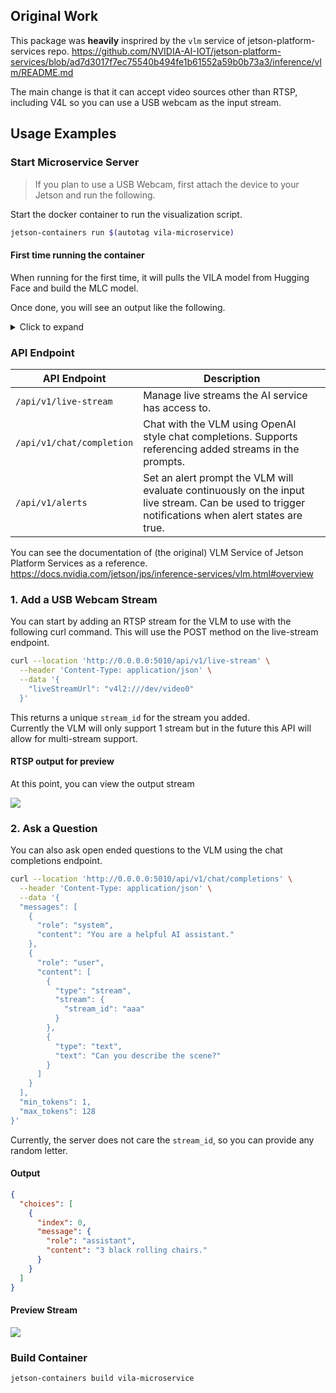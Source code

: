 ## Original Work

This package was **heavily** insprired by the `vlm` service of jetson-platform-services repo.
https://github.com/NVIDIA-AI-IOT/jetson-platform-services/blob/ad7d3017f7ec75540b494fe1b61552a59b0b73a3/inference/vlm/README.md

The main change is that it can accept video sources other than RTSP, including V4L so you can use a USB webcam as the input stream.

## Usage Examples

### Start Microservice Server

> If you plan to use a USB Webcam, first attach the device to your Jetson and run the following.

Start the docker container to run the visualization script.

```bash
jetson-containers run $(autotag vila-microservice)
```

#### First time running the container

When running for the first time, it will pulls the VILA model from Hugging Face and build the MLC model.

Once done, you will see an output like the following.

<details>
  <summary>Click to expand</summary>
<pre><code>
┌────────────────────────────┬─────────────────────────────────────────────────────────────────────────────┐
│ _name_or_path              │ ./llm                                                                       │
├────────────────────────────┼─────────────────────────────────────────────────────────────────────────────┤
│ architectures              │ ['LlamaForCausalLM']                                                        │
├────────────────────────────┼─────────────────────────────────────────────────────────────────────────────┤
│ drop_path_rate             │ 0.0                                                                         │
├────────────────────────────┼─────────────────────────────────────────────────────────────────────────────┤
│ hidden_size                │ 2560                                                                        │
├────────────────────────────┼─────────────────────────────────────────────────────────────────────────────┤
│ image_aspect_ratio         │ resize                                                                      │
├────────────────────────────┼─────────────────────────────────────────────────────────────────────────────┤
│ interpolate_mode           │ linear                                                                      │
├────────────────────────────┼─────────────────────────────────────────────────────────────────────────────┤
│ mm_hidden_size             │ 1152                                                                        │
├────────────────────────────┼─────────────────────────────────────────────────────────────────────────────┤
│ mm_projector_lr            │                                                                             │
├────────────────────────────┼─────────────────────────────────────────────────────────────────────────────┤
│ mm_use_im_patch_token      │ False                                                                       │
├────────────────────────────┼─────────────────────────────────────────────────────────────────────────────┤
│ mm_use_im_start_end        │ False                                                                       │
├────────────────────────────┼─────────────────────────────────────────────────────────────────────────────┤
│ mm_vision_select_feature   │ cls_patch                                                                   │
├────────────────────────────┼─────────────────────────────────────────────────────────────────────────────┤
│ mm_vision_select_layer     │ -2                                                                          │
├────────────────────────────┼─────────────────────────────────────────────────────────────────────────────┤
│ model_dtype                │ torch.bfloat16                                                              │
├────────────────────────────┼─────────────────────────────────────────────────────────────────────────────┤
│ model_type                 │ llama                                                                       │
├────────────────────────────┼─────────────────────────────────────────────────────────────────────────────┤
│ num_video_frames           │ 8                                                                           │
├────────────────────────────┼─────────────────────────────────────────────────────────────────────────────┤
│ resume_path                │ ./vlm                                                                       │
├────────────────────────────┼─────────────────────────────────────────────────────────────────────────────┤
│ s2                         │ False                                                                       │
├────────────────────────────┼─────────────────────────────────────────────────────────────────────────────┤
│ s2_max_split_size          │ 336                                                                         │
├────────────────────────────┼─────────────────────────────────────────────────────────────────────────────┤
│ s2_scales                  │ 336,672,1008                                                                │
├────────────────────────────┼─────────────────────────────────────────────────────────────────────────────┤
│ transformers_version       │ 4.36.2                                                                      │
├────────────────────────────┼─────────────────────────────────────────────────────────────────────────────┤
│ tune_language_model        │ True                                                                        │
├────────────────────────────┼─────────────────────────────────────────────────────────────────────────────┤
│ tune_mm_projector          │ True                                                                        │
├────────────────────────────┼─────────────────────────────────────────────────────────────────────────────┤
│ tune_vision_tower          │ True                                                                        │
├────────────────────────────┼─────────────────────────────────────────────────────────────────────────────┤
│ vision_resolution          │ -1                                                                          │
├────────────────────────────┼─────────────────────────────────────────────────────────────────────────────┤
│ name                       │ VILA1.5-3b                                                                  │
├────────────────────────────┼─────────────────────────────────────────────────────────────────────────────┤
│ api                        │ mlc                                                                         │
├────────────────────────────┼─────────────────────────────────────────────────────────────────────────────┤
│ mm_vision_tower            │ /data/models/huggingface/models--Efficient-Large-Model--VILA1.5-3b/snapshot │
├────────────────────────────┼─────────────────────────────────────────────────────────────────────────────┤
│ mm_projector_path          │ /data/models/huggingface/models--Efficient-Large-Model--VILA1.5-3b/snapshot │
├────────────────────────────┼─────────────────────────────────────────────────────────────────────────────┤
│ mm_projector_type          │ mlp_downsample                                                              │
├────────────────────────────┼─────────────────────────────────────────────────────────────────────────────┤
│ attention_bias             │ False                                                                       │
├────────────────────────────┼─────────────────────────────────────────────────────────────────────────────┤
│ attention_dropout          │ 0.0                                                                         │
├────────────────────────────┼─────────────────────────────────────────────────────────────────────────────┤
│ bos_token_id               │ 1                                                                           │
├────────────────────────────┼─────────────────────────────────────────────────────────────────────────────┤
│ eos_token_id               │ 2                                                                           │
├────────────────────────────┼─────────────────────────────────────────────────────────────────────────────┤
│ hidden_act                 │ silu                                                                        │
├────────────────────────────┼─────────────────────────────────────────────────────────────────────────────┤
│ initializer_range          │ 0.02                                                                        │
├────────────────────────────┼─────────────────────────────────────────────────────────────────────────────┤
│ intermediate_size          │ 6912                                                                        │
├────────────────────────────┼─────────────────────────────────────────────────────────────────────────────┤
│ max_position_embeddings    │ 4096                                                                        │
├────────────────────────────┼─────────────────────────────────────────────────────────────────────────────┤
│ model_max_length           │ 4096                                                                        │
├────────────────────────────┼─────────────────────────────────────────────────────────────────────────────┤
│ num_attention_heads        │ 20                                                                          │
├────────────────────────────┼─────────────────────────────────────────────────────────────────────────────┤
│ num_hidden_layers          │ 32                                                                          │
├────────────────────────────┼─────────────────────────────────────────────────────────────────────────────┤
│ num_key_value_heads        │ 20                                                                          │
├────────────────────────────┼─────────────────────────────────────────────────────────────────────────────┤
│ pad_token_id               │ 0                                                                           │
├────────────────────────────┼─────────────────────────────────────────────────────────────────────────────┤
│ pretraining_tp             │ 1                                                                           │
├────────────────────────────┼─────────────────────────────────────────────────────────────────────────────┤
│ rms_norm_eps               │ 1e-05                                                                       │
├────────────────────────────┼─────────────────────────────────────────────────────────────────────────────┤
│ rope_scaling               │                                                                             │
├────────────────────────────┼─────────────────────────────────────────────────────────────────────────────┤
│ rope_theta                 │ 10000.0                                                                     │
├────────────────────────────┼─────────────────────────────────────────────────────────────────────────────┤
│ tie_word_embeddings        │ False                                                                       │
├────────────────────────────┼─────────────────────────────────────────────────────────────────────────────┤
│ tokenizer_model_max_length │ 4096                                                                        │
├────────────────────────────┼─────────────────────────────────────────────────────────────────────────────┤
│ tokenizer_padding_side     │ right                                                                       │
├────────────────────────────┼─────────────────────────────────────────────────────────────────────────────┤
│ torch_dtype                │ bfloat16                                                                    │
├────────────────────────────┼─────────────────────────────────────────────────────────────────────────────┤
│ use_cache                  │ True                                                                        │
├────────────────────────────┼─────────────────────────────────────────────────────────────────────────────┤
│ vocab_size                 │ 32000                                                                       │
├────────────────────────────┼─────────────────────────────────────────────────────────────────────────────┤
│ quant                      │ q4f16_ft                                                                    │
├────────────────────────────┼─────────────────────────────────────────────────────────────────────────────┤
│ type                       │ llama                                                                       │
├────────────────────────────┼─────────────────────────────────────────────────────────────────────────────┤
│ max_length                 │ 4096                                                                        │
├────────────────────────────┼─────────────────────────────────────────────────────────────────────────────┤
│ prefill_chunk_size         │ -1                                                                          │
├────────────────────────────┼─────────────────────────────────────────────────────────────────────────────┤
│ load_time                  │ 169.52555129816756                                                          │
├────────────────────────────┼─────────────────────────────────────────────────────────────────────────────┤
│ params_size                │ 1300.8330078125                                                             │
└────────────────────────────┴─────────────────────────────────────────────────────────────────────────────┘
</code></pre>
</details>

### API Endpoint

| API Endpoint | Description |
| ------------ | ----------- |
| `/api/v1/live-stream`     | Manage live streams the AI service has access to. |
| `/api/v1/chat/completion` | Chat with the VLM using OpenAI style chat completions. Supports referencing added streams in the prompts. |
| `/api/v1/alerts`          | Set an alert prompt the VLM will evaluate continuously on the input live stream. Can be used to trigger notifications when alert states are true. |

You can see the documentation of (the original) VLM Service of Jetson Platform Services as a reference.
https://docs.nvidia.com/jetson/jps/inference-services/vlm.html#overview

### 1. Add a USB Webcam Stream

You can start by adding an RTSP stream for the VLM to use with the following curl command. This will use the POST method on the live-stream endpoint.

```bash
curl --location 'http://0.0.0.0:5010/api/v1/live-stream' \
  --header 'Content-Type: application/json' \
  --data '{
    "liveStreamUrl": "v4l2:///dev/video0"
  }'
```

This returns a unique `stream_id` for the stream you added.<br>
Currently the VLM will only support 1 stream but in the future this API will allow for multi-stream support.

#### RTSP output for preview

At this point, you can view the output stream

![](https://github.com/user-attachments/assets/b8e270b5-6b71-4988-b8f6-fd0e549111eb)

### 2. Ask a Question

You can also ask open ended questions to the VLM using the chat completions endpoint.

```bash
curl --location 'http://0.0.0.0:5010/api/v1/chat/completions' \
  --header 'Content-Type: application/json' \
  --data '{
  "messages": [
    {
      "role": "system",
      "content": "You are a helpful AI assistant."
    },
    {
      "role": "user",
      "content": [
        {
          "type": "stream",
          "stream": {
            "stream_id": "aaa"
          }
        },
        {
          "type": "text",
          "text": "Can you describe the scene?"
        }
      ]
    }
  ],
  "min_tokens": 1,
  "max_tokens": 128
}'
```

Currently, the server does not care the `stream_id`, so you can provide any random letter.

#### Output

```json
{
  "choices": [
    {
      "index": 0,
      "message": {
        "role": "assistant",
        "content": "3 black rolling chairs."
      }
    }
  ]
}
```

#### Preview Stream

![](https://github.com/user-attachments/assets/5d9089ef-76d4-4c54-8472-e433689150ba)

### Build Container

```bash
jetson-containers build vila-microservice
```